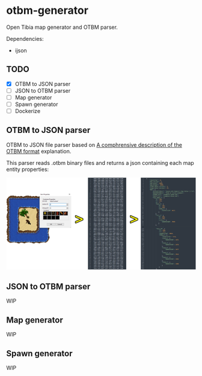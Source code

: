 # otbm-generator
Open Tibia map generator and OTBM parser.

Dependencies:
- ijson

## TODO
- [x] OTBM to JSON parser
- [ ] JSON to OTBM parser
- [ ] Map generator
- [ ] Spawn generator
- [ ] Dockerize

## OTBM to JSON parser
OTBM to JSON file parser based on [A comphrensive description of the OTBM format](https://otland.net/threads/a-comphrensive-description-of-the-otbm-format.258583/)  explanation.

This parser reads .otbm binary files and returns a json containing each map entity properties:

![alt tag](/readme_images/readme_img_1.png)


## JSON to OTBM parser
WIP


## Map generator
WIP


## Spawn generator
WIP